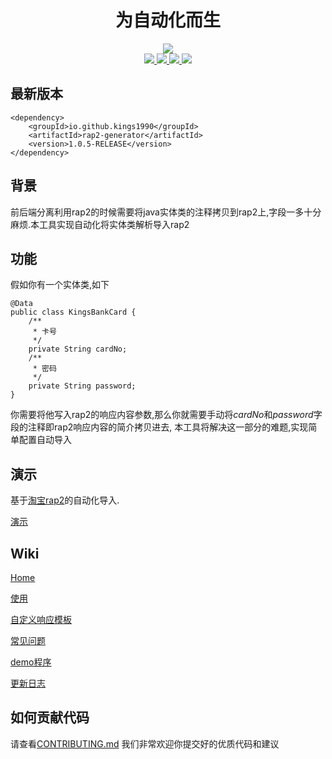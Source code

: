 <h1 align="center">为自动化而生</h1>


<div align="center"><img align="center" src="https://oscimg.oschina.net/oscnet/a964e875efa442570fe3a7cdfded0027183.jpg"/></div>

<div align="center">
	<span>
		<a href="https://travis-ci.com/kings1990/rap2-generator">
			<img src="https://travis-ci.com/kings1990/rap2-generator.svg?branch=master">
		</a>
	</span>
	<span >
		<a href="https://search.maven.org/search?q=g:io.github.kings1990%20AND%20a:rap2-generator">
			<img src="https://img.shields.io/maven-central/v/io.github.kings1990/rap2-generator.svg?style=flat-square"/>
		</a>
	</span>	
	<span >
		<a href="https://github.com/kings1990/rap2-generator">
			<img src="https://img.shields.io/badge/language-java-orange.svg"/>
		</a>
	</span>	
	<span>
		<a href="https://www.apache.org/licenses/LICENSE-2.0">
			<img src="https://img.shields.io/badge/license-Apache2-pink.svg"/>
		</a>	
	</span>
</div>

## 最新版本
```
<dependency>
    <groupId>io.github.kings1990</groupId>
    <artifactId>rap2-generator</artifactId>
    <version>1.0.5-RELEASE</version>
</dependency>
```

## 背景
前后端分离利用rap2的时候需要将java实体类的注释拷贝到rap2上,字段一多十分麻烦.本工具实现自动化将实体类解析导入rap2

## 功能
假如你有一个实体类,如下

```
@Data
public class KingsBankCard {
    /**
     * 卡号
     */
    private String cardNo;
    /**
     * 密码
     */
    private String password;
}
```
你需要将他写入rap2的响应内容参数,那么你就需要手动将*cardNo*和*password*字段的注释即rap2响应内容的简介拷贝进去,
本工具将解决这一部分的难题,实现简单配置自动导入

## 演示
基于[淘宝rap2](http://rap2.taobao.org/)的自动化导入.

[演示](https://oscimg.oschina.net/oscnet/99c83368fe39dc4733aa2e8e81676ec3ef9.jpg)

## Wiki

[Home](https://github.com/kings1990/rap2-generator/wiki)

[使用](https://github.com/kings1990/rap2-generator/wiki/使用)

[自定义响应模板](https://github.com/kings1990/rap2-generator/wiki/自定义响应模板)

[常见问题](https://github.com/kings1990/rap2-generator/wiki/常见问题)

[demo程序](https://github.com/kings1990/rap2-generator/wiki/demo小程序)

[更新日志](https://github.com/kings1990/rap2-generator/wiki/更新日志)

## 如何贡献代码
请查看[CONTRIBUTING.md](https://github.com/kings1990/rap2-generator/blob/master/CONTRIBUTING.md)
我们非常欢迎你提交好的优质代码和建议
